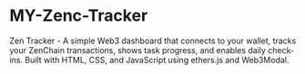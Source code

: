 # MY-Zenc-Tracker
Zen Tracker - A simple Web3 dashboard that connects to your wallet, tracks your ZenChain transactions, shows task progress, and enables daily check-ins. Built with HTML, CSS, and JavaScript using ethers.js and Web3Modal.
